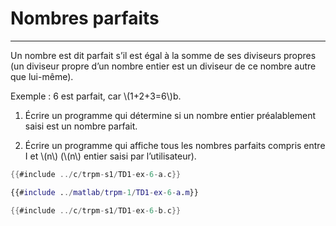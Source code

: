 # Nombres parfaits
------------------

Un nombre est dit parfait s’il est égal à la somme de ses diviseurs propres (un diviseur propre d’un nombre entier est un diviseur de ce nombre autre que lui-même).


Exemple : 6 est parfait, car \\(1+2+3=6\\)b. 

1. Écrire un programme qui détermine si un nombre entier préalablement saisi est un nombre parfait.

2. Écrire un programme qui affiche tous les nombres parfaits compris entre I et \\(n\\) (\\(n\\) entier saisi par l’utilisateur).




<div class="tabbed-blocks">


```c
{{#include ../c/trpm-s1/TD1-ex-6-a.c}}
```

```matlab
{{#include ../matlab/trpm-1/TD1-ex-6-a.m}}
```
```c
{{#include ../c/trpm-s1/TD1-ex-6-b.c}}
```
</div>
